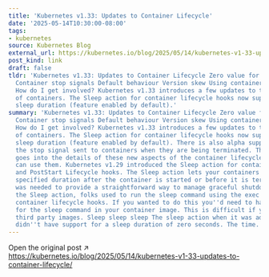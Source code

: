 ```yaml
---
title: 'Kubernetes v1.33: Updates to Container Lifecycle'
date: '2025-05-14T10:30:00-08:00'
tags:
- kubernetes
source: Kubernetes Blog
external_url: https://kubernetes.io/blog/2025/05/14/kubernetes-v1-33-updates-to-container-lifecycle/
post_kind: link
draft: false
tldr: 'Kubernetes v1.33: Updates to Container Lifecycle Zero value for Sleep action
  Container stop signals Default behaviour Version skew Using container stop signals
  How do I get involved? Kubernetes v1.33 introduces a few updates to the lifecycle
  of containers. The Sleep action for container lifecycle hooks now supports a zero
  sleep duration (feature enabled by default).'
summary: 'Kubernetes v1.33: Updates to Container Lifecycle Zero value for Sleep action
  Container stop signals Default behaviour Version skew Using container stop signals
  How do I get involved? Kubernetes v1.33 introduces a few updates to the lifecycle
  of containers. The Sleep action for container lifecycle hooks now supports a zero
  sleep duration (feature enabled by default). There is also alpha support for customizing
  the stop signal sent to containers when they are being terminated. This blog post
  goes into the details of these new aspects of the container lifecycle, and how you
  can use them. Kubernetes v1.29 introduced the Sleep action for container PreStop
  and PostStart Lifecycle hooks. The Sleep action lets your containers pause for a
  specified duration after the container is started or before it is terminated. This
  was needed to provide a straightforward way to manage graceful shutdowns. Before
  the Sleep action, folks used to run the sleep command using the exec action in their
  container lifecycle hooks. If you wanted to do this you''d need to have the binary
  for the sleep command in your container image. This is difficult if you''re using
  third party images. Sleep sleep sleep The sleep action when it was added initially
  didn''t have support for a sleep duration of zero seconds. The time.'
---
```

Open the original post ↗ https://kubernetes.io/blog/2025/05/14/kubernetes-v1-33-updates-to-container-lifecycle/

